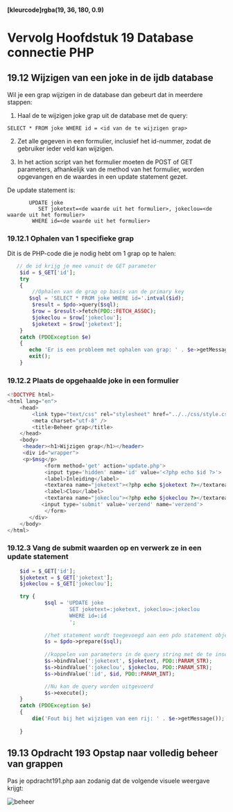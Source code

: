 #### [kleurcode]rgba(19, 36, 180, 0.9)

# Vervolg Hoofdstuk 19 Database connectie PHP

## 19.12 Wijzigen van een joke in de ijdb database

Wil je een grap wijzigen in de database dan gebeurt dat in meerdere stappen:
1. Haal de te wijzigen joke grap uit de database met de query:<br>
~~~mysql
SELECT * FROM joke WHERE id = <id van de te wijzigen grap>
~~~

2. Zet alle gegeven in een formulier, inclusief het id-nummer, zodat de gebruiker ieder veld kan wijzigen.

3. In het action script van het formulier moeten de POST of GET parameters, afhankelijk van de method van het formulier, worden opgevangen
 en de waardes in een update statement gezet.

 De update statement is: 
 ~~~mysql
        UPDATE joke 
		   SET joketext=<de waarde uit het formulier>, jokeclou=<de waarde uit het formulier> 
         WHERE id=<de waarde uit het formulier>
 ~~~
 
 ### 19.12.1 Ophalen van 1 specifieke grap
 
 Dit is de PHP-code die je nodig hebt om 1 grap op te halen:
 
 ~~~php
    // de id krijg je mee vanuit de GET parameter
     $id = $_GET['id'];
     try
     {
         //Ophalen van de grap op basis van de primary key
 	    $sql = 'SELECT * FROM joke WHERE id='.intval($id);
         $result = $pdo->query($sql);
         $row = $result->fetch(PDO::FETCH_ASSOC);
         $jokeclou = $row['jokeclou'];
         $joketext = $row['joketext'];
     }
     catch (PDOException $e)
     {
 	    echo 'Er is een probleem met ophalen van grap: ' . $e->getMessage();
 	    exit();
     }
 
 ~~~
 
 ### 19.12.2 Plaats de opgehaalde joke in een formulier
 
 ~~~php
 <!DOCTYPE html>
 <html lang="en">
     <head>
         <link type="text/css" rel="stylesheet" href="../../css/style.css">
         <meta charset="utf-8" />
         <title>Beheer grap</title>
     </head>
     <body>
      <header><h1>Wijzigen grap</h1></header>
      <div id="wrapper">
      <p>$msg</p>
             <form method='get' action='update.php'>
             <input type='hidden' name='id' value='<?php echo $id ?>'>
             <label>Inleiding</label>
             <textarea name="joketext"><?php echo $joketext ?></textarea>
             <label>Clou</label>
             <textarea name="jokeclou"><?php echo $jokeclou ?></textarea>
 	        <input type='submit' value='verzend' name='verzend'>
             </form>
        </div>
     </body>
 </html>
 
 ~~~
 ### 19.12.3 Vang de submit waarden op en verwerk ze in een update statement
 
~~~php
    $id = $_GET['id'];
    $joketext = $_GET['joketext'];
    $jokeclou = $_GET['jokeclou'];

    try {
		    $sql = 'UPDATE joke 
				    SET joketext=:joketext, jokeclou=:jokeclou 
                    WHERE id=:id
				    ';
			
		    //het statement wordt toegevoegd aan een pdo statement object
		    $s = $pdo->prepare($sql);
		
		    //koppelen van parameters in de query string met de te inserten waardes
		    $s->bindValue(':joketext', $joketext, PDO::PARAM_STR);
		    $s->bindValue(':jokeclou', $jokeclou, PDO::PARAM_STR);
		    $s->bindValue(':id', $id, PDO::PARAM_INT);

		    //Nu kan de query worden uitgevoerd
		    $s->execute();		
    }
    catch (PDOException $e)
    {
	    die('Fout bij het wijzigen van een rij: ' . $e->getMessage());
	
    }
~~~

## 19.13 Opdracht 193 Opstap naar volledig beheer van grappen

Pas je opdracht191.php aan zodanig dat de volgende visuele weergave krijgt:<br>

![beheer](https://github.com/ictacademiekw1c/opdrachten-repository/blob/master/php/p4/images/overzicht.png?raw=true)
  
